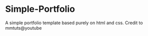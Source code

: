 # Simple-Portfolio
A simple portfolio template based purely on html and css. Credit to mmtuts@youtube
